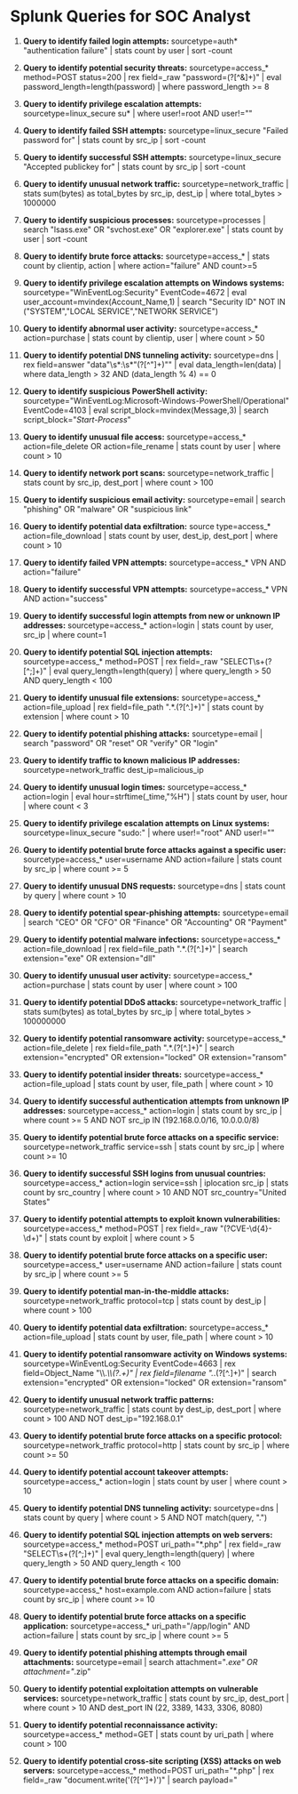 Splunk Queries for SOC Analyst
===========================================================================
1. **Query to identify failed login attempts:**
sourcetype=auth* "authentication failure"
| stats count by user
| sort -count
2. **Query to identify potential security threats:**
sourcetype=access_* method=POST status=200 |
rex field=_raw "password=(?<password>[^&]+)"
| eval password_length=length(password)
| where password_length >= 8
3. **Query to identify privilege escalation attempts:**
sourcetype=linux_secure su*
| where user!=root AND user!=""
4. **Query to identify failed SSH attempts:**
sourcetype=linux_secure "Failed password for"
| stats count by src_ip
| sort -count
5. **Query to identify successful SSH attempts:**
sourcetype=linux_secure "Accepted publickey for"
| stats count by src_ip
| sort -count
6. **Query to identify unusual network traffic:**
sourcetype=network_traffic
| stats sum(bytes) as total_bytes by src_ip, dest_ip
| where total_bytes > 1000000
7. **Query to identify suspicious processes:**
sourcetype=processes
| search "lsass.exe" OR "svchost.exe" OR "explorer.exe"
| stats count by user
| sort -count
8. **Query to identify brute force attacks:**
sourcetype=access_* | stats count by clientip, action | where action="failure" AND count>=5
9. **Query to identify privilege escalation attempts on Windows systems:**
sourcetype="WinEventLog:Security" EventCode=4672
| eval user_account=mvindex(Account_Name,1)
| search "Security ID" NOT IN ("SYSTEM","LOCAL SERVICE","NETWORK SERVICE")
10. **Query to identify abnormal user activity:**
sourcetype=access_* action=purchase
| stats count by clientip, user
| where count > 50
11. **Query to identify potential DNS tunneling activity:**
sourcetype=dns
| rex field=answer "data\"\s*:\s*\"(?<data>[^\"]+)\""
| eval data_length=len(data)
| where data_length > 32 AND (data_length % 4) == 0
12. **Query to identify suspicious PowerShell activity:**
sourcetype="WinEventLog:Microsoft-Windows-PowerShell/Operational" EventCode=4103
| eval script_block=mvindex(Message,3)
| search script_block="*Start-Process*"
13. **Query to identify unusual file access:**
sourcetype=access_* action=file_delete OR action=file_rename
| stats count by user
| where count > 10
14. **Query to identify network port scans:**
sourcetype=network_traffic
| stats count by src_ip, dest_port
| where count > 100
15. **Query to identify suspicious email activity:**
sourcetype=email
| search "phishing" OR "malware" OR "suspicious link"
16. **Query to identify potential data exfiltration:**
source type=access_* action=file_download
| stats count by user, dest_ip, dest_port
| where count > 10
17. **Query to identify failed VPN attempts:**
sourcetype=access_* VPN AND action="failure"
18. **Query to identify successful VPN attempts:**
sourcetype=access_* VPN AND action="success"
19. **Query to identify successful login attempts from new or unknown IP addresses:**
sourcetype=access_* action=login
| stats count by user, src_ip
| where count=1
20. **Query to identify potential SQL injection attempts:**
sourcetype=access_* method=POST | rex
field=_raw "SELECT\s+(?<query>[^;]+)"
| eval query_length=length(query)
| where query_length > 50 AND query_length < 100
21. **Query to identify unusual file extensions:**
sourcetype=access_* action=file_upload
| rex field=file_path ".*\.(?<extension>[^\.]+)"
| stats count by extension
| where count > 10
22. **Query to identify potential phishing attacks:**
sourcetype=email
| search "password" OR "reset" OR "verify" OR "login"
23. **Query to identify traffic to known malicious IP addresses:**
sourcetype=network_traffic dest_ip=malicious_ip
24. **Query to identify unusual login times:**
sourcetype=access_* action=login
| eval hour=strftime(_time,"%H")
| stats count by user, hour
| where count < 3
25. **Query to identify privilege escalation attempts on Linux systems:**
sourcetype=linux_secure "sudo:" |
where user!="root" AND user!=""
26. **Query to identify potential brute force attacks against a specific user:**
sourcetype=access_* user=username AND action=failure
| stats count by src_ip
| where count >= 5
27. **Query to identify unusual DNS requests:**
sourcetype=dns |
stats count by query
| where count > 10
28. **Query to identify potential spear-phishing attempts:**
sourcetype=email
| search "CEO" OR "CFO" OR "Finance" OR "Accounting" OR "Payment"
29. **Query to identify potential malware infections:**
sourcetype=access_* action=file_download |
rex field=file_path ".*\.(?<extension>[^\.]+)"
| search extension="exe" OR extension="dll"
30. **Query to identify unusual user activity:**
sourcetype=access_* action=purchase
| stats count by user
| where count > 100
31. **Query to identify potential DDoS attacks:**
sourcetype=network_traffic
| stats sum(bytes) as total_bytes by src_ip
| where total_bytes > 100000000
32. **Query to identify potential ransomware activity:**
sourcetype=access_* action=file_delete
| rex field=file_path ".*\.(?<extension>[^\.]+)"
| search extension="encrypted" OR extension="locked" OR extension="ransom"
33. **Query to identify potential insider threats:**
sourcetype=access_* action=file_upload
| stats count by user, file_path
| where count > 10
34. **Query to identify successful authentication attempts from unknown IP addresses:**
sourcetype=access_* action=login
| stats count by src_ip
| where count >= 5 AND NOT src_ip IN (192.168.0.0/16, 10.0.0.0/8)
35. **Query to identify potential brute force attacks on a specific service:**
sourcetype=network_traffic service=ssh
| stats count by src_ip
| where count >= 10
36. **Query to identify successful SSH logins from unusual countries:**
sourcetype=access_* action=login service=ssh
| iplocation src_ip
| stats count by src_country
| where count > 10 AND NOT src_country="United States"
37. **Query to identify potential attempts to exploit known vulnerabilities:**
sourcetype=access_* method=POST
| rex field=_raw "(?<exploit>CVE-\d{4}-\d+)"
| stats count by exploit
| where count > 5
38. **Query to identify potential brute force attacks on a specific user:**
sourcetype=access_* user=username AND action=failure
| stats count by src_ip
| where count >= 5
39. **Query to identify potential man-in-the-middle attacks:**
sourcetype=network_traffic protocol=tcp
| stats count by dest_ip
| where count > 100
40. **Query to identify potential data exfiltration:**
sourcetype=access_* action=file_upload
| stats count by user, file_path
| where count > 10
41. **Query to identify potential ransomware activity on Windows systems:**
sourcetype=WinEventLog:Security EventCode=4663 |
rex field=Object_Name "\\\\.*\\\\(?<filename>.+)"
| rex field=filename ".*\.(?<extension>[^\.]+)"
| search extension="encrypted" OR extension="locked" OR extension="ransom"
42. **Query to identify unusual network traffic patterns:**
sourcetype=network_traffic
| stats count by dest_ip, dest_port
| where count > 100 AND NOT dest_ip="192.168.0.1"
43. **Query to identify potential brute force attacks on a specific protocol:**
sourcetype=network_traffic protocol=http
| stats count by src_ip
| where count >= 50
44. **Query to identify potential account takeover attempts:**
sourcetype=access_* action=login
| stats count by user
| where count > 10
45. **Query to identify potential DNS tunneling activity:**
sourcetype=dns
| stats count by query
| where count > 5 AND NOT match(query, "\.")
46. **Query to identify potential SQL injection attempts on web servers:**
sourcetype=access_* method=POST uri_path="*.php"
| rex field=_raw "SELECT\s+(?<query>[^;]+)"
| eval query_length=length(query)
| where query_length > 50 AND query_length < 100
47. **Query to identify potential brute force attacks on a specific domain:**
sourcetype=access_* host=example.com AND action=failure
| stats count by src_ip
| where count >= 10
48. **Query to identify potential brute force attacks on a specific application:**
sourcetype=access_* uri_path="/app/login" AND action=failure
| stats count by src_ip
| where count >= 5
49. **Query to identify potential phishing attempts through email attachments:**
sourcetype=email
| search attachment="*.exe" OR attachment="*.zip"
50. **Query to identify potential exploitation attempts on vulnerable services:**
sourcetype=network_traffic
| stats count by src_ip, dest_port
| where count > 10 AND dest_port IN (22, 3389, 1433, 3306, 8080)
51. **Query to identify potential reconnaissance activity:**
sourcetype=access_* method=GET
| stats count by uri_path
| where count > 100
52. **Query to identify potential cross-site scripting (XSS) attacks on web servers:**
sourcetype=access_* method=POST uri_path="*.php"
| rex field=_raw "document\.write\('(?<payload>[^']+)'\)"
| search payload="<script>"
53. **Query to identify potential privilege escalation attempts:**
sourcetype=access_* action=privilege_escalation
| stats count by user
| where count > 5
54. **Query to identify potential web application attacks:**
sourcetype=access_* method=POST uri_path="*.php"
| rex field=_raw "(?<attack>sql_injection|xss|csrf)"
| stats count by attack
| where count > 5
55. **Query to identify potential lateral movement attempts:**
sourcetype=network_traffic protocol=tcp dest_port=445
| stats count by src_ip, dest_ip
| where count > 10
56. **Query to identify potential unauthorized changes to critical files:**
sourcetype=access_* action=file_write
| search file_path="*/etc/*" OR file_path="*/var/*"
57. **Query to identify potential port scanning activity:**
sourcetype=network_traffic protocol=tcp
| stats count by src_ip, dest_port
| where count > 20 AND NOT dest_port IN (22, 3389, 1433, 3306, 8080)
58. **Query to identify potential malicious PowerShell activity on Windows systems:**
sourcetype=WinEventLog:Windows PowerShell EventCode=4104
| search (New-Object System.Net.WebClient).DownloadString OR (Invoke-WebRequest -Uri)
59. **Query to identify potential SQL injection attempts on web servers:**
sourcetype=access_* method=POST uri_path="*.php"
| rex field=_raw "SELECT\s+(?<query>[^;]+)"
| eval query_length=length(query)
| where query_length > 100 AND query_length < 200
60. **Query to identify potential brute force attacks on a specific domain controller:**
sourcetype=WinEventLog:Security EventCode=4625 domain_controller="DC01"
| stats count by src_ip
| where count >= 5
61. **Query to identify potential DDoS attacks:**
sourcetype=network_traffic
| stats count by src_ip
| where count > 1000
62. **Query to identify potential web shell activity:**
sourcetype=access_* action=command_execution
| search (echo|print|printf)\s+(base64_decode|eval|gzinflate|str_rot13)
63. **Query to identify potential brute force attacks on a specific network device:**
sourcetype=cisco:asa |
stats count by src_ip
| where count >= 10
64. **Query to identify potential privilege escalation attempts on Linux systems:**
sourcetype=access_* action="sudo command"
| stats count by user
| where count >= 10
65. **Query to identify potential DNS tunneling activity:**
sourcetype=dns
| rex field=_raw "\d{1,3}\.\d{1,3}\.\d{1,3}\.\d{1,3}#(?<query>.+)\s+\(\d+\)\s+type:
(?<type>.+)\s+class: (?<class>.+)\s+[\d\s]+flags: (?<flags>.+)\s+;[\s\S]+response:\s+no error"
| search type="A" AND class="IN" AND flags="rd"
66. **Query to identify potential lateral movement attempts using RDP:**
sourcetype=WinEventLog:Security EventCode=4624 OR EventCode=4625
| search Logon_Type=10
67. **Query to identify potential command and control (C2) traffic:**
sourcetype=network_traffic
| stats count by dest_ip
| where count > 500 AND NOT dest_ip IN (192.168.0.0/16, 10.0.0.0/8)
68. **Query to identify potential PowerShell Empire activity:**
sourcetype=WinEventLog:Windows PowerShell
| search (powershell.exe -nop -w hidden -ep bypass -c)|(iex(new-object
net.webclient).downloadstring)
69. **Query to identify potential ransomware activity:**
sourcetype=access_* action=file_write
| search file_path="*.crypt" OR file_path="*.locky"
70. **Query to identify potential malicious traffic from a specific IP address:**
sourcetype=network_traffic src_ip=10.1.1.1
| stats count by dest_ip
| where count > 10
71. **Query to identify potential brute force attacks on web applications:**
sourcetype=access_* method=POST uri_path="*.php"
| stats count by src_ip
| where count >= 50
72. **Query to identify potential unauthorized access attempts to sensitive files:**
sourcetype=access_* action=file_read
| search file_path="*/etc/shadow" OR file_path="*/etc/passwd"
73. **Query to identify potential lateral movement attempts using SMB:**
sourcetype=WinEventLog:Security EventCode=5140
| search Object_Name="*\\ADMIN$" OR Object_Name="*\\C$"
74. **Query to identify potential brute force attacks on SSH servers:**
sourcetype=linux_secure action=invalid
| stats count by src_ip
| where count >= 10
75. **Query to identify potential phishing attacks:**
sourcetype=access_* method=POST uri_path="*.php"
| search form_action="http://www.evilsite.com/login.php" AND (input_password=* OR
input_password=*)
76. **Query to identify potential command injection attempts on web servers:**
sourcetype=access_* method=POST uri_path="*.php"
| rex field=_raw "(?<command>cat|ls|dir)\s+(?<argument>[^;]+)"
| where isnotnull(command) AND isnotnull(argument)
77. **Query to identify potential lateral movement attempts using WinRM:**
sourcetype=WinEventLog:Microsoft-Windows-WinRM/Operational EventCode=146
| search "winrs: client" AND "is starting a command" AND NOT user="NETWORK SERVICE" AND
NOT user="LocalSystem"
78. **Query to identify potential brute force attacks on FTP servers:**
sourcetype=access_* method=POST uri_path="*/wp-login.php"
| stats count by src_ip
| where count >= 20
79. **Query to identify potential privilege escalation attempts on Windows systems:**
sourcetype=WinEventLog:Security EventCode=4688
| search (New_Process_Name="*\\runas.exe" OR New_Process_Name="*\\psexec.exe") AND
NOT User="SYSTEM"
80. **Query to identify potential beaconing activity from a compromised host:**
sourcetype=network_traffic src_ip=10.1.1.1
| stats count by dest_port
| where count > 1000
81. **Query to identify potential brute force attacks on SSH servers (failed login attempts):**
sourcetype=linux_secure action=failed
| stats count by src_ip
| where count >= 10
82. **Query to identify potential data exfiltration attempts over HTTP:**
sourcetype=access_* action=file_download
| search uri_path="*.zip" OR uri_path="*.rar" OR uri_path="*.tgz" OR uri_path="*.tar.gz"
83. **Query to identify potential lateral movement attempts using WMI:**
sourcetype=WinEventLog:Security EventCode=5861
| search (Operation="ExecQuery" AND QueryLanguage="WQL") OR (Operation="MethodCall"
AND NOT MethodName="GetSecurityDescriptor" AND NOT
MethodName="SetSecurityDescriptor")
84. **Query to identify potential brute force attacks on MSSQL servers:**
sourcetype=mssql_access action=failed
| stats count by src_ip
| where count >= 10
85. **Query to identify potential privilege escalation attempts using PowerShell:**
sourcetype=WinEventLog:Microsoft-Windows-PowerShell/Operational EventCode=400
| search "PowerShell pipeline execution details" AND NOT "UserPrincipalName=SYSTEM@*"
AND NOT "UserPrincipalName=NETWORK SERVICE@*"
86. **Query to identify potential brute force attacks on email accounts:**
sourcetype=exchangeps
| stats count by src_ip
| where count >= 10
87. **Query to identify potential lateral movement attempts using RDP (successful logins):**
sourcetype=WinEventLog:Security EventCode=4624
| search Logon_Type=10
88. **Query to identify potential brute force attacks on MSSQL servers (successful logins):**
sourcetype=mssql_access action=success
| stats count by src_ip
| where count >= 10
89. **Query to identify potential data exfiltration attempts over FTP:**
sourcetype=access_* action=file_upload
| search uri_path="*/ftp" OR uri_path="*/sftp"
90. **Query to identify potential lateral movement attempts using SMB (successful
connections):**
sourcetype=WinEventLog:Security EventCode=5140
| search Object_Name="*\\ADMIN$" OR Object_Name="*\\C$"
91. **Query to identify potential brute force attacks on RDP:**
sourcetype=WinEventLog:Security EventCode=4625
| search Logon_Type=10 AND Status="0xC000006D"
92. **Query to identify potential brute force attacks on web applications:**
sourcetype=access_* method=POST
| stats count by src_ip, uri_path
| where count >= 100
93. **Query to identify potential lateral movement attempts using Remote Registry
Service:**
sourcetype=WinEventLog:Security EventCode=4663
| search Object_Name="*\\REGISTRY\\MACHINE\\SOFTWARE" AND NOT User="SYSTEM" AND
NOT User="NETWORK SERVICE" AND NOT User="LOCAL SERVICE"
94. **Query to identify potential privilege escalation attempts on Linux systems (sudo
usage):**
sourcetype=linux_secure "sudo:"
95. **Query to identify potential data exfiltration attempts over DNS:**
sourcetype=dns
| search query_type=A AND query !="*.google.com" AND query !="*.facebook.com" AND query
!="*.twitter.com" AND query !="*.microsoft.com"
96. **Query to identify potential lateral movement attempts using SMB (failed
connections):**
sourcetype=WinEventLog:Security EventCode=5152
| search Object_Name="*\\ADMIN$" OR Object_Name="*\\C$" AND Status="0xC000006D"
97. **Query to identify potential brute force attacks on MSSQL servers (failed logins):**
sourcetype=mssql_access action=failed
| stats count by src_ip
| where count >= 10
98. **Query to identify potential data exfiltration attempts over SMTP:**
sourcetype=smtp action=send_message
| search recipient!="*@gmail.com" AND recipient!="*@yahoo.com" AND
recipient!="*@hotmail.com" AND recipient!="*@aol.com"
99. **Query to identify potential lateral movement attempts using NetBIOS:**
sourcetype=WinEventLog:Security EventCode=5719
| search "No Domain Controller is available" OR "This computer was not able to set up a secure
session with a domain controller"
100. **Query to identify potential brute force attacks on Telnet servers:**
sourcetype=access_* method=POST uri_path="*/telnet"
| stats count by src_ip
| where count >= 10
101. **Query to identify potential data exfiltration attempts over FTP:**
sourcetype=ftp action=putfile
| stats count by src_ip
| where count >= 10
102. **Query to identify potential lateral movement attempts using WMI (failed
connections):**
sourcetype=WinEventLog:Security EventCode=5605
| search Object_Name="*\\ROOT\\CIMV2" AND NOT User="SYSTEM"
103. **Query to identify potential brute force attacks on SSH servers:**
sourcetype=access_* method=POST uri_path="*/ssh"
| stats count by src_ip
| where count >= 10
104. **Query to identify potential privilege escalation attempts on Windows systems
(services configuration changes):**
sourcetype=WinEventLog:Security EventCode=4697 OR EventCode=7045
| search Image_Path="*\\System32\\*" AND NOT User="SYSTEM"
105. **Query to identify potential brute force attacks on SNMP:**
sourcetype=snmptrap |
stats count by src_ip
| where count >= 10
106. **Query to identify potential data exfiltration attempts over HTTP:**
sourcetype=access_* method=POST uri_path="/upload"
| stats count by src_ip
| where count >= 10
107. **Query to identify potential lateral movement attempts using DCOM (failed
connections):**
sourcetype=WinEventLog:Security EventCode=10009
| search "DCOM was unable to communicate with the computer" AND NOT User="SYSTEM"
108. **Query to identify potential brute force attacks on MySQL servers:**
sourcetype=mysql_access action=failed
| stats count by src_ip
| where count >= 10
109. **Query to identify potential privilege escalation attempts on Windows systems
(scheduled tasks creation):**
sourcetype=WinEventLog:Security EventCode=4698
| search "Task Scheduler service found a misconfiguration" AND NOT User="SYSTEM"
111. **Query to identify potential data exfiltration attempts over HTTPS:**
sourcetype=ssl method=POST
| stats count by src_ip, dest_ip
| where count >= 10 



                        **Thank You**
